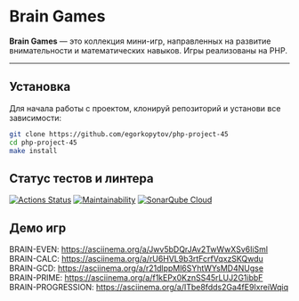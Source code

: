 # Brain Games

**Brain Games** — это коллекция мини-игр, направленных на развитие внимательности и математических навыков. Игры реализованы на PHP.

---

## Установка

Для начала работы с проектом, клонируй репозиторий и установи все зависимости:

```bash
git clone https://github.com/egorkopytov/php-project-45
cd php-project-45
make install
```
## Статус тестов и линтера

[![Actions Status](https://github.com/egorkopytov/php-project-45/actions/workflows/hexlet-check.yml/badge.svg)](https://github.com/egorkopytov/php-project-45/actions)
[![Maintainability](https://api.codeclimate.com/v1/badges/68302a7ad376894169ca/maintainability)](https://codeclimate.com/github/egorkopytov/php-project-45/maintainability)
[![SonarQube Cloud](https://sonarcloud.io/images/project_badges/sonarcloud-dark.svg)](https://sonarcloud.io/summary/new_code?id=egorkopytov_php-project-45)

## Демо игр

BRAIN-EVEN:
    https://asciinema.org/a/Jwv5bDQrJAv2TwWwXSv6IiSml
BRAIN-CALC:
    https://asciinema.org/a/rU6HVL9b3rtFcrfVqxzSKQwdu
BRAIN-GCD:
    https://asciinema.org/a/r21dlppMl6SYhtWYsMD4NUgse
BRAIN-PRIME:
    https://asciinema.org/a/f1kEPx0KznSS45rLUJ2G1ibbF
BRAIN-PROGRESSION:
    https://asciinema.org/a/ITbe8fdds2Ga4fE9IxreiWqiq